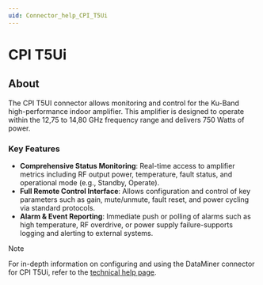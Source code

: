 ```yaml
---
uid: Connector_help_CPI_T5Ui
---
```


# CPI T5Ui

## About

The CPI T5UI connector allows monitoring and control for the Ku-Band high-performance indoor amplifier. This amplifier is designed to operate within the 12,75 to 14,80 GHz frequency range and delivers 750 Watts of power.

### Key Features

- **Comprehensive Status Monitoring**: Real-time access to amplifier metrics including RF output power, temperature, fault status, and operational mode (e.g., Standby, Operate).
- **Full Remote Control Interface**: Allows configuration and control of key parameters such as gain, mute/unmute, fault reset, and power cycling via standard protocols.
- **Alarm & Event Reporting**: Immediate push or polling of alarms such as high temperature, RF overdrive, or power supply failure-supports logging and alerting to external systems.

> [!NOTE]
> For in-depth information on configuring and using the DataMiner connector for CPI T5Ui, refer to the [technical help page](xref:Connector_help_CPI_T5Ui_Technical).
